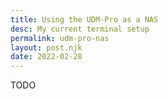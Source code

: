 ```yaml
---
title: Using the UDM-Pro as a NAS
desc: My current terminal setup
permalink: udm-pro-nas
layout: post.njk
date: 2022-02-28
---
```


TODO